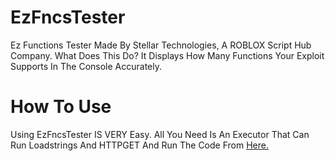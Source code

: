 # EzFncsTester
Ez Functions Tester Made By Stellar Technologies, A ROBLOX Script Hub Company. What Does This Do? It Displays How Many Functions Your Exploit Supports In The Console Accurately.


# How To Use
Using EzFncsTester IS VERY Easy. All You Need Is An Executor That Can Run Loadstrings And HTTPGET And Run The Code From [Here.](ezfncstester.lua)
